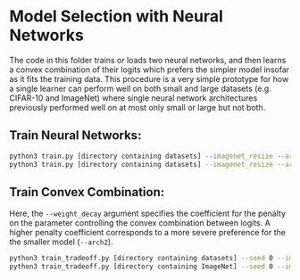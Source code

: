 # Model Selection with Neural Networks

The code in this folder trains or loads two neural networks, and then learns a convex combination of their logits which prefers the simpler model insofar as it fits the training data.  This procedure is a very simple prototype for how a single learner can perform well on both small and large datasets (e.g. CIFAR-10 and ImageNet) where single neural network architectures previously performed well on at most only small or large but not both.

## Train Neural Networks:

```bash
python3 train.py [directory containing datasets] --imagenet_resize --arch googlenet --seed 0 --dataset_name CIFAR10 --checkpoint_filename googlenet_CIFAR10.pth.tar
python3 train.py [directory containing datasets] --imagenet_resize --arch vit_b_16 --seed 0 --dataset_name CIFAR10 --checkpoint_filename vit_b_16_CIFAR10.pth.tar
```

## Train Convex Combination:

Here, the `--weight_decay` argument specifies the coefficient for the penalty on the parameter controlling the convex combination between logits.  A higher penalty coefficient corresponds to a more severe preference for the the smaller model (`--arch2`).

```bash
python3 train_tradeoff.py [directory containing datasets] --seed 0 --imagenet_resize --dataset_name CIFAR10 --arch1 vit_b_16 --arch2 googlenet --resume1 ./checkpoint/vit_b_16_CIFAR10.pth.tar --resume2 ./checkpoint/googlenet_CIFAR10.pth.tar --epochs 10 --weight_decay [penalty coefficient] 
python3 train_tradeoff.py [directory containing ImageNet] --seed 0 --imagenet_resize --dataset_name ImageNet --arch1 vit_b_16 --arch2 googlenet --weight_decay [penalty coefficient] --pretrained --epochs 10
```
